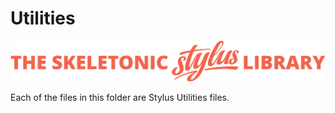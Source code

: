 # Utilities

![alt text][logo]

[logo]: ../../../images/skeletonic-stylus-readme.svg "Skeletonic Stylus Library Banner"

Each of the files in this folder are Stylus Utilities files.
